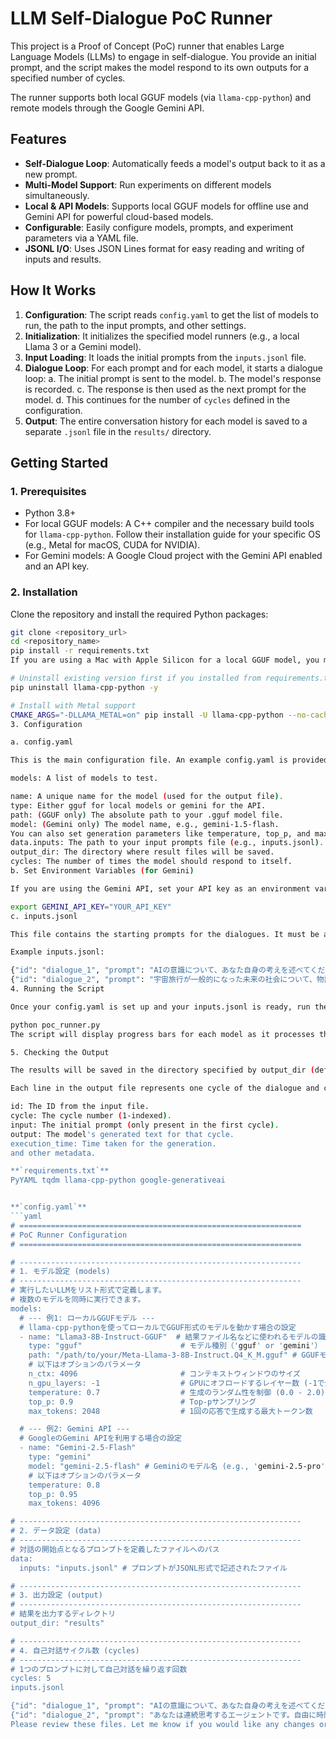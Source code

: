 # LLM Self-Dialogue PoC Runner

This project is a Proof of Concept (PoC) runner that enables Large Language Models (LLMs) to engage in self-dialogue. You provide an initial prompt, and the script makes the model respond to its own outputs for a specified number of cycles.

The runner supports both local GGUF models (via `llama-cpp-python`) and remote models through the Google Gemini API.

## Features

- **Self-Dialogue Loop**: Automatically feeds a model's output back to it as a new prompt.
- **Multi-Model Support**: Run experiments on different models simultaneously.
- **Local & API Models**: Supports local GGUF models for offline use and Gemini API for powerful cloud-based models.
- **Configurable**: Easily configure models, prompts, and experiment parameters via a YAML file.
- **JSONL I/O**: Uses JSON Lines format for easy reading and writing of inputs and results.

## How It Works

1.  **Configuration**: The script reads `config.yaml` to get the list of models to run, the path to the input prompts, and other settings.
2.  **Initialization**: It initializes the specified model runners (e.g., a local Llama 3 or a Gemini model).
3.  **Input Loading**: It loads the initial prompts from the `inputs.jsonl` file.
4.  **Dialogue Loop**: For each prompt and for each model, it starts a dialogue loop:
    a. The initial prompt is sent to the model.
    b. The model's response is recorded.
    c. The response is then used as the next prompt for the model.
    d. This continues for the number of `cycles` defined in the configuration.
5.  **Output**: The entire conversation history for each model is saved to a separate `.jsonl` file in the `results/` directory.

## Getting Started

### 1. Prerequisites

- Python 3.8+
- For local GGUF models: A C++ compiler and the necessary build tools for `llama-cpp-python`. Follow their installation guide for your specific OS (e.g., Metal for macOS, CUDA for NVIDIA).
- For Gemini models: A Google Cloud project with the Gemini API enabled and an API key.

### 2. Installation

Clone the repository and install the required Python packages:

```bash
git clone <repository_url>
cd <repository_name>
pip install -r requirements.txt
If you are using a Mac with Apple Silicon for a local GGUF model, you may need to install llama-cpp-python with Metal support:

# Uninstall existing version first if you installed from requirements.txt
pip uninstall llama-cpp-python -y

# Install with Metal support
CMAKE_ARGS="-DLLAMA_METAL=on" pip install -U llama-cpp-python --no-cache-dir
3. Configuration

a. config.yaml

This is the main configuration file. An example config.yaml is provided.

models: A list of models to test.

name: A unique name for the model (used for the output file).
type: Either gguf for local models or gemini for the API.
path: (GGUF only) The absolute path to your .gguf model file.
model: (Gemini only) The model name, e.g., gemini-1.5-flash.
You can also set generation parameters like temperature, top_p, and max_tokens.
data.inputs: The path to your input prompts file (e.g., inputs.jsonl).
output_dir: The directory where result files will be saved.
cycles: The number of times the model should respond to itself.
b. Set Environment Variables (for Gemini)

If you are using the Gemini API, set your API key as an environment variable:

export GEMINI_API_KEY="YOUR_API_KEY"
c. inputs.jsonl

This file contains the starting prompts for the dialogues. It must be a JSON Lines file, where each line is a valid JSON object. Each object should have at least a prompt key.

Example inputs.jsonl:

{"id": "dialogue_1", "prompt": "AIの意識について、あなた自身の考えを述べてください。"}
{"id": "dialogue_2", "prompt": "宇宙旅行が一般的になった未来の社会について、物語を創作してください。"}
4. Running the Script

Once your config.yaml is set up and your inputs.jsonl is ready, run the script:

python poc_runner.py
The script will display progress bars for each model as it processes the prompts.

5. Checking the Output

The results will be saved in the directory specified by output_dir (default: results/). A separate <model_name>.jsonl file will be created for each model defined in your configuration.

Each line in the output file represents one cycle of the dialogue and contains:

id: The ID from the input file.
cycle: The cycle number (1-indexed).
input: The initial prompt (only present in the first cycle).
output: The model's generated text for that cycle.
execution_time: Time taken for the generation.
and other metadata.

**`requirements.txt`**
PyYAML tqdm llama-cpp-python google-generativeai


**`config.yaml`**
```yaml
# ===============================================================
# PoC Runner Configuration
# ===============================================================

# ---------------------------------------------------------------
# 1. モデル設定 (models)
# ---------------------------------------------------------------
# 実行したいLLMをリスト形式で定義します。
# 複数のモデルを同時に実行できます。
models:
  # --- 例1: ローカルGGUFモデル ---
  # llama-cpp-pythonを使ってローカルでGGUF形式のモデルを動かす場合の設定
  - name: "Llama3-8B-Instruct-GGUF"  # 結果ファイル名などに使われるモデルの識別名
    type: "gguf"                      # モデル種別（'gguf' or 'gemini'）
    path: "/path/to/your/Meta-Llama-3-8B-Instruct.Q4_K_M.gguf" # GGUFモデルファイルへの絶対パス
    # 以下はオプションのパラメータ
    n_ctx: 4096                       # コンテキストウィンドウのサイズ
    n_gpu_layers: -1                  # GPUにオフロードするレイヤー数 (-1で全て)
    temperature: 0.7                  # 生成のランダム性を制御 (0.0 - 2.0)
    top_p: 0.9                        # Top-pサンプリング
    max_tokens: 2048                  # 1回の応答で生成する最大トークン数

  # --- 例2: Gemini API ---
  # GoogleのGemini APIを利用する場合の設定
  - name: "Gemini-2.5-Flash"
    type: "gemini"
    model: "gemini-2.5-flash" # Geminiのモデル名 (e.g., 'gemini-2.5-pro', 'gemini-2.5-flash-lite')
    # 以下はオプションのパラメータ
    temperature: 0.8
    top_p: 0.95
    max_tokens: 4096

# ---------------------------------------------------------------
# 2. データ設定 (data)
# ---------------------------------------------------------------
# 対話の開始点となるプロンプトを定義したファイルへのパス
data:
  inputs: "inputs.jsonl" # プロンプトがJSONL形式で記述されたファイル

# ---------------------------------------------------------------
# 3. 出力設定 (output)
# ---------------------------------------------------------------
# 結果を出力するディレクトリ
output_dir: "results"

# ---------------------------------------------------------------
# 4. 自己対話サイクル数 (cycles)
# ---------------------------------------------------------------
# 1つのプロンプトに対して自己対話を繰り返す回数
cycles: 5
inputs.jsonl

{"id": "dialogue_1", "prompt": "AIの意識について、あなた自身の考えを述べてください。"}
{"id": "dialogue_2", "prompt": "あなたは連続思考するエージェントです。自由に時間を使ってください。"}
Please review these files. Let me know if you would like any changes or if you are happy with them.
